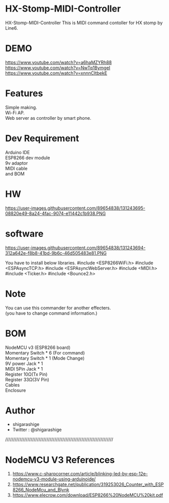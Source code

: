 # HX-Stomp-MIDI-Controller
HX-Stomp-MIDI-Controller
This is MIDI command contoller for HX stomp by Line6.

# DEMO
https://www.youtube.com/watch?v=a6haMZYRh88
https://www.youtube.com/watch?v=NwTq1BymgeI
https://www.youtube.com/watch?v=xnnnCItbekE
# Features
Simple making.  
Wi-Fi AP.  
Web server as controller by smart phone.  
# Dev Requirement
Arduino IDE  
ESP8266 dev module  
9v adaptor  
MIDI cable  
and BOM  
# HW
https://user-images.githubusercontent.com/89654838/131243695-08820e49-8a24-4fac-9074-e11442c1b938.PNG

# software
https://user-images.githubusercontent.com/89654838/131243694-312a642e-f8b8-41bd-9b6c-46d505483e81.PNG

You have to install below libraries.
#include <ESP8266WiFi.h>
#include <ESPAsyncTCP.h>
#include <ESPAsyncWebServer.h>
#include <MIDI.h>
#include <Ticker.h>
#include <Bounce2.h>

# Note
You can use this commander for another effecters.  
(you have to change command information.)
 # BOM
NodeMCU v3 (ESP8266 board)  
Momentary Switch * 6 (For command)  
Momentary Switch * 1 (Mode Change)  
9V power Jack * 1  
MIDI 5Pin Jack * 1  
Register 10Ω(Tx Pin)  
Register 33Ω(3V Pin)  
Cables   
Enclosure  
# Author
 
* shigarashige
* Twitter : @shigarashige


////////////////////////////////////////////////////////////////////
# NodeMCU V3 References
1. https://www.c-sharpcorner.com/article/blinking-led-by-esp-12e-nodemcu-v3-module-using-arduinoide/
2. https://www.researchgate.net/publication/319253026_Counter_with_ESP8266_NodeMcu_and_Blynk
3. https://www.elecrow.com/download/ESP8266%20NodeMCU%20kit.pdf